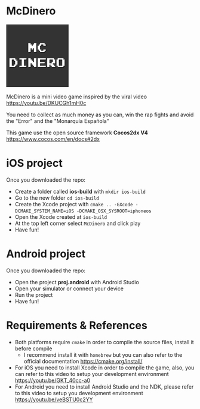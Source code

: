 # McDinero

![McDinero icon](https://github.com/smile0210/mcdinero/blob/master/proj.ios_mac/ios/Images.xcassets/AppIcon.appiconset/Icon-App-83.5x83.5%402x.png)

McDinero is a mini video game inspired by the viral video https://youtu.be/DKUCGh1mH0c

You need to collect as much money as you can, win the rap fights and avoid the "Error" and the "Monarquía Española"

This game use the open source framework **Cocos2dx V4** https://www.cocos.com/en/docs#2dx

# iOS project

Once you downloaded the repo:
- Create a folder called **ios-build** with `mkdir ios-build`
- Go to the new folder `cd ios-build`
- Create the Xcode project with `cmake .. -GXcode -DCMAKE_SYSTEM_NAME=iOS -DCMAKE_OSX_SYSROOT=iphoneos`
- Open the Xcode created at `ios-build`
- At the top left corner select `McDinero` and click play
- Have fun!

# Android project
Once you downloaded the repo:
- Open the project **proj.android** with Android Studio
- Open your simulator or connect your device
- Run the project
- Have fun!

# Requirements & References
- Both platforms require `cmake` in order to compile the source files, install it before compile
  - I recommend install it with `homebrew` but you can also refer to the official documentation https://cmake.org/install/
- For iOS you need to install Xcode in order to compile the game, also, you can refer to this video to setup your development environment https://youtu.be/GKT_40cc-a0
- For Android you need to install Android Studio and the NDK, please refer to this video to setup you development environment https://youtu.be/veBSTU0c2YY

